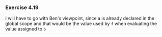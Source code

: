### Exercise 4.19
I will have to go with Ben's viewpoint, since a is already declared in the global scope and that would be the value used by `f` when evaluating the value assigned to `b`

